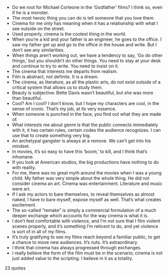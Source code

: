  - Do we root for Michael Corleone in the ‘Godfather’ films? I think so, even if he is a monster.
 - The most heroic thing you can do is tell someone that you love them.
 - Cinema for me only has meaning when it has a relationship with what I see outside on the street.
 - Used properly, cinema is the coolest thing in the world.
 - When you’re a kid and your father is an engineer, he goes to the office. I saw my father get up and go to the office in the house and write. But I don’t see any similarities.
 - When things aren’t working out, we have a tendency to say, ‘Go do other things,’ but you shouldn’t do other things. You need to stay at your desk and continue to try to write. You need to insist on it.
 - The cinema that interests me departs from realism.
 - Film is abstract, not definite. It is a dream.
 - The cinema, as literature, as all the plastic arts, do not exist outside of a critical system that allows us to study them.
 - Beauty is subjective: Bette Davis wasn’t beautiful, but she was more than beautiful.
 - Cool? Am I cool? I don’t know, but I hope my characters are cool, in the sense of iconic. That’s my job, at its very essence.
 - When someone is punched in the face, you find out what they are made of.
 - What interests me about genre is that the public connects immediately with it, it has certain rules, certain codes the audience recognizes. I can use that to create something very big.
 - An archetypal gangster is always at a remove. We can’t get into his mindset.
 - In movies, it’s so easy to have this ‘boom,’ to kill, and I think that’s inhumane.
 - If you look at American studios, the big productions have nothing to do with reality.
 - For me, there was no great myth around the movies when I was a young child. My father was very simple about the whole thing. He did not consider cinema an art. Cinema was entertainment. Literature and music were art.
 - If I ask my actors to bare themselves, to reveal themselves as almost naked, I have to bare myself, expose myself as well. That’s what creates excitement.
 - The so-called “remake” is simply a commercial formulation of a much deeper exchange which accounts for the way cinema is what it is.
 - I don’t feel comfortable with violence, and I’m not sure that I film violent scenes properly, and it’s something I’m reticent to do, and yet violence is sort of in all of my films.
 - It’s truly gratifying to see my films reach beyond a familiar public, to get a chance to move new audiences. It’s nuts. It’s extraordinary.
 - I think that cinema has always progressed through exchanges.
 - I really believe the form of the film must be in the scenario; cinema is not just added value to the scripting. I believe in it as a totality.

23 quotes